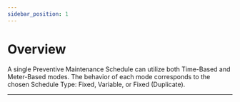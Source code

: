 ```yaml
---
sidebar_position: 1
---
```


# Overview

A single Preventive Maintenance Schedule can utilize both Time-Based and Meter-Based modes. The behavior of each mode corresponds to the chosen Schedule Type: Fixed, Variable, or Fixed (Duplicate).

---
